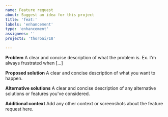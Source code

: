 ```yaml
---
name: Feature request
about: Suggest an idea for this project
title: 'feat:'
labels: 'enhancement'
type: 'enhancement'
assignees: ''
projects: 'thoroai/18'

---
```

**Problem**
A clear and concise description of what the problem is. Ex. I'm always frustrated when [...]

**Proposed solution**
A clear and concise description of what you want to happen.

**Alternative solutions**
A clear and concise description of any alternative solutions or features you've considered.

**Additional context**
Add any other context or screenshots about the feature request here.
